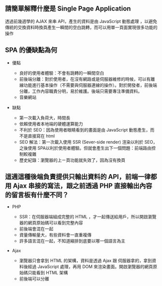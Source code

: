 ## 請簡單解釋什麼是 Single Page Application


透過前幾週學的 AJAX 來串 API，產生的資料是由 JavaScript 動態處理 ，以避免傳統的交換資料時換頁產生一瞬間的空白跳轉，而可以用單一頁面實現很多功能的操作




## SPA 的優缺點為何


* 優點

	* 良好的使用者體驗：不會有跳轉的一瞬間空白
	* 前後端分離：對於使用者，在沒有網路或是伺服器維修的時候，可以有離線功能進行基本操作（不需要與伺服器連線的操作）。對於開發者，前後端分離，工作內容職責分明，易於維護。後端只需要專注準備資料。
	* 音樂網站


* 缺點

	* 第一次載入負荷大，時間長
	* 依賴使用者本地端的硬體運算能力
	* 不利於 SEO：因為使用者眼睛看到的畫面是由 JavaScript 動態產生，而不是直接寫在 html
	* SEO 解法：第一次載入使用 SSR (Sever-side render) 渲染以利於 SEO，之後使用 SPA以利於使用者體驗。但就會產生出下一個問題：前端路由控制較複雜
	* 歷史紀錄：瀏覽器的上ㄧ頁功能就失效了，因為沒有換頁



## 這週這種後端負責提供只輸出資料的 API，前端一律都用 Ajax 串接的寫法，跟之前透過 PHP 直接輸出內容的留言板有什麼不同？

* PHP
	* SSR：在伺服器端組成完整的 HTML ，才一起傳送給用戶，所以開啟瀏覽器的網頁原始碼可以看到完整內容
	* 前後端會混在一起
	* 資量傳輸量大，有些資料會一直重複傳
	* 許多語言混在一起，不知道縮排到底要以哪一個語言為主

* Ajax
	* 瀏覽器只會拿到 HTML 的架構，資料是透過 Ajax 跟 伺服器拿的，拿到資料後經過 JavaScript 處理，再用 DOM 來渲染畫面。開啟瀏覽器的網頁原始碼只能看到 HTML 架構
	* 前後端可以分離